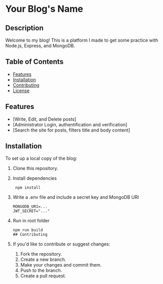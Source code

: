 # Your Blog's Name

## Description
Welcome to my blog! This is a platform I made to get some practice with Node.js, Express, and MongoDB.

## Table of Contents
- [Features](#features)
- [Installation](#installation)
- [Contributing](#contributing)
- [License](#license)

## Features
- [Write, Edit, and Delete posts]
- [Administrator Login, authentification and verification]
- [Search the site for posts, filters title and body content]

## Installation
To set up a local copy of the blog:

1. Clone this repository.
2. Install dependencies
   ```shell
    npm install
4. Write a .env file and include a secret key and MongoDB URI
    ```shell
   MONGODB_URI=...
   JWT_SECRET="..."
6. Run in root folder
    ```shell
    npm run build
   ## Contributing
7. If you'd like to contribute or suggest changes:

    1. Fork the repository.
    2. Create a new branch.
    3. Make your changes and commit them.
    4. Push to the branch.
    5. Create a pull request.
